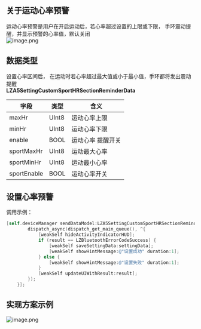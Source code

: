 <a name="hwKJQ"></a>
## 关于运动心率预警
运动心率预警是用户在开启运动后，若心率超过设置的上限或下限， 手环震动提醒，并显示预警的心率值，默认关闭<br />![image.png](https://cdn.nlark.com/yuque/0/2021/png/265997/1616674628163-5e961ece-0618-401c-a65d-610cb8f65221.png#height=381&id=RHQi8&margin=%5Bobject%20Object%5D&name=image.png&originHeight=381&originWidth=916&originalType=binary&ratio=1&size=419240&status=done&style=none&width=916)
<a name="t25e9"></a>
## 
<a name="3X7CV"></a>
## 数据类型
设置心率区间后， 在运动时若心率超过最大值或小于最小值，手环都将发出震动提醒<br />**LZA5SettingCustomSportHRSectionReminderData**

| 字段 | 类型 | 含义 |
| --- | --- | --- |
| maxHr | UInt8 | 运动心率上限 |
| minHr |  UInt8 |  运动心率下限 |
| enable |  BOOL |  运动心率 提醒开关 |
| sportMaxHr | UInt8 | 运动最大心率 |
| sportMinHr | UInt8 | 运动最小心率 |
| sportEnable | BOOL | 运动心率开关 |



<a name="NCJAa"></a>
## 设置心率预警


调用示例：

```objectivec
[self.deviceManager sendDataModel:LZA5SettingCustomSportHRSectionReminderData macString:self.device.mac completion:^(LZBluetoothErrorCode result, id resp) {
        dispatch_async(dispatch_get_main_queue(), ^{
            [weakSelf hideActivityIndicatorHUD];
            if (result == LZBluetoothErrorCodeSuccess) {
                [weakSelf saveSettingData:settingData];
                [weakSelf showHintMessage:@"设置成功" duration:1];
            } else {
                [weakSelf showHintMessage:@"设置失败" duration:1];
            }
            [weakSelf updateUIWithResult:result];
        });
    }];
```


<a name="JJPdQ"></a>
## 实现方案示例
![image.png](https://cdn.nlark.com/yuque/0/2021/png/265997/1616673981571-f6c64351-48f1-45e8-b129-11fd7c870961.png#height=486&id=B9JFW&margin=%5Bobject%20Object%5D&name=image.png&originHeight=486&originWidth=863&originalType=binary&ratio=1&size=23626&status=done&style=none&width=863)

